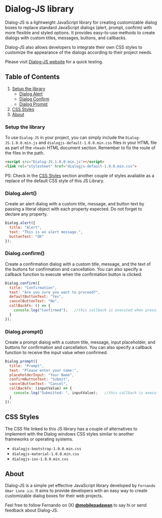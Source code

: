 # Dialog-JS library
Dialog-JS is a lightweight JavaScript library for creating customizable dialog boxes to replace standard JavaScript dialogs (alert, prompt, confirm) with more flexible and styled options. It provides easy-to-use methods to create dialogs with custom titles, messages, buttons, and callbacks.

Dialog-JS also allows developers to integrate their own CSS styles to customize the appearance of the dialogs according to their project needs.

Please visit [Dialog-JS website](https://mobilepadawan.github.io/Dialog-js/) for a quick testing.

## Table of Contents
1) [Setup the library](#setup-the-library)
    * [Dialog Alert](#dialogalert)
    * [Dialog Confirm](#dialogconfirm)
    * [Dialog Prompt](#dialogprompt)
2) [CSS Styles](#css-styles)
3) [About](#about)

### Setup the library
To use `Dialog-JS` in your project, you can simply include the `Dialog-JS.1.0.0.min.js` and `dialogjs-default-1.0.0.min.css` files in your HTML file as part of the `<head>` HTML document section. Remember to fix the route of the files in the path.

```HTML
<script src="Dialog-JS.1.0.0.min.js"></script>
<link rel="stylesheet" href="dialogjs-default-1.0.0.min.css">
```

PS: Check in the [CSS Styles](#styles) section another couple of styles available as a replace of the default CSS style of this JS Library.

### Dialog.alert()
Create an alert dialog with a custom title, message, and button text by passing a literal object with each property expected. Do not forget to declare any property.

```javascript
Dialog.alert({
  title: "Alert",
  text: "This is an alert message.",
  buttonText: "OK"
});
```

### Dialog.confirm()
Create a confirmation dialog with a custom title, message, and the text of the buttons for confirmation and cancellation. You can also specify a callback function to execute when the confirmation button is clicked.

```javascript
Dialog.confirm({
  title: "Confirmation",
  text: "Are you sure you want to proceed?",
  defaultButtonText: "Yes",
  cancelButtonText: "No",
  callBackFn: () => {
    console.log("Confirmed");   //this callback is executed when pressing confirmButton
  }
});
```

### Dialog.prompt()

Create a prompt dialog with a custom title, message, input placeholder, and buttons for confirmation and cancellation. You can also specify a callback function to receive the input value when confirmed.

```javascript
Dialog.prompt({
  title: "Prompt",
  text: "Please enter your name:",
  placeholderInput: "Your Name",
  confirmButtonText: "Submit",
  cancelButtonText: "Cancel",
  callBackFn: (inputValue) => {
    console.log("Submitted: ", inputValue);   //this callback is executed when pressing confirmButton
  }
});
```

## CSS Styles
The CSS file linked to this JS library has a couple of alternatives to implement with the Dialog windows CSS styles similar to another frameworks or operating systems.
* `dialogjs-bootstrap-1.0.0.min.css`
* `dialogjs-material-1.0.0.min.css`
* `dialogjs-ios-1.0.0.min.css`

## About

Dialog-JS is a simple yet effective JavaScript library developed by `Fernando Omar Luna 🇦🇷`. It aims to provide developers with an easy way to create customizable dialog boxes for their web projects. 

Feel free to follow Fernando on (X) **[@mobilepadawan](https://www.x.com/mobilepadawan)** to say hi or send feedback about Dialog-JS.


